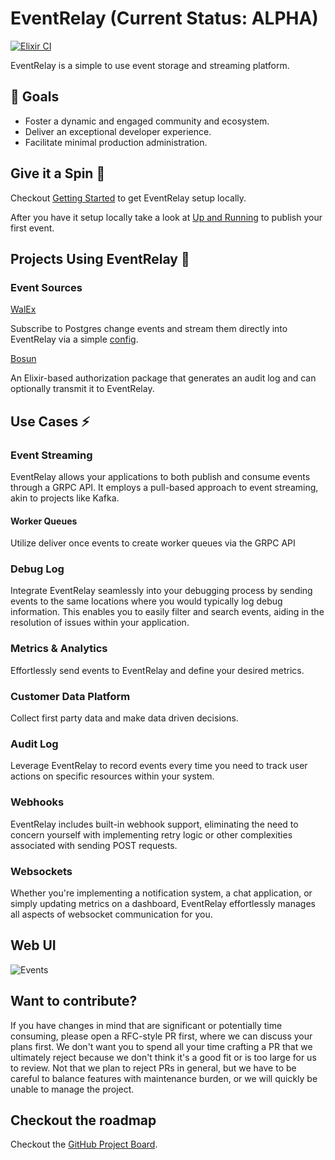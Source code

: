 # EventRelay (Current Status: ALPHA)

[![Elixir CI](https://github.com/eventrelay/eventrelay/actions/workflows/elixir.yml/badge.svg)](https://github.com/eventrelay/eventrelay/actions/workflows/elixir.yml)

EventRelay is a simple to use event storage and streaming platform. 

## 🥅 Goals

- Foster a dynamic and engaged community and ecosystem.
- Deliver an exceptional developer experience.
- Facilitate minimal production administration.

## Give it a Spin 🚀

Checkout [Getting Started](https://github.com/eventrelay/eventrelay/wiki/Getting-Started) to get EventRelay setup locally.

After you have it setup locally take a look at [Up and Running](https://github.com/eventrelay/eventrelay/wiki/Up-and-Running) to publish your first event.


## Projects Using EventRelay 🤝

### Event Sources

[WalEx](https://github.com/cpursley/walex)

Subscribe to Postgres change events and stream them directly into EventRelay via a simple [config]([https://github.com/eventrelay](https://github.com/cpursley/walex?tab=readme-ov-file#destinations)).

[Bosun](https://github.com/themusicman/bosun) 

An Elixir-based authorization package that generates an audit log and can optionally transmit it to EventRelay.


## Use Cases ⚡

### Event Streaming

EventRelay allows your applications to both publish and consume events through a GRPC API. It employs a pull-based approach to event streaming, akin to projects like Kafka.

#### Worker Queues

Utilize deliver once events to create worker queues via the GRPC API

### Debug Log

Integrate EventRelay seamlessly into your debugging process by sending events to the same locations where you would typically log debug information. This enables you to easily filter and search events, aiding in the resolution of issues within your application.

### Metrics & Analytics

Effortlessly send events to EventRelay and define your desired metrics.

### Customer Data Platform

Collect first party data and make data driven decisions.

### Audit Log

Leverage EventRelay to record events every time you need to track user actions on specific resources within your system.

### Webhooks

EventRelay includes built-in webhook support, eliminating the need to concern yourself with implementing retry logic or other complexities associated with sending POST requests.

### Websockets

Whether you're implementing a notification system, a chat application, or simply updating metrics on a dashboard, EventRelay effortlessly manages all aspects of websocket communication for you.

## Web UI
![Events](https://github.com/eventrelay/eventrelay/assets/41780/5aa1f274-f417-41c9-b091-832c194f2267)

## Want to contribute?

If you have changes in mind that are significant or potentially time consuming, please open a RFC-style PR first, where we can discuss your plans first. We don't want you to spend all your time crafting a PR that we ultimately reject because we don't think it's a good fit or is too large for us to review. Not that we plan to reject PRs in general, but we have to be careful to balance features with maintenance burden, or we will quickly be unable to manage the project.

## Checkout the roadmap

Checkout the [GitHub Project Board](https://github.com/orgs/eventrelay/projects/1).
